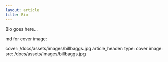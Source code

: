 ```yaml
---
layout: article
title: Bio
---
```


Bio goes here...

md for cover image:

cover: /docs/assets/images/billbaggs.jpg
article_header:
  type: cover
  image:
    src: /docs/assets/images/billbaggs.jpg

